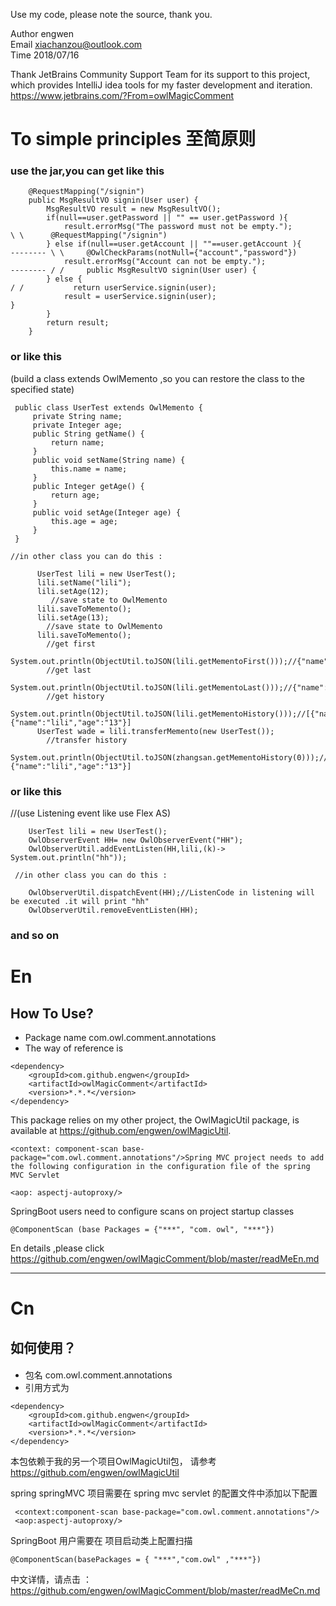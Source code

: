 Use my code, please note the source, thank you. 
           
 Author engwen            
 Email xiachanzou@outlook.com            
 Time 2018/07/16
 
Thank JetBrains Community Support Team for its support to this project, which provides IntelliJ idea tools 
for my faster development and iteration. <url>https://www.jetbrains.com/?From=owlMagicComment

#  To simple principles   至简原则

### use the jar,you can get like this
    
        @RequestMapping("/signin")
        public MsgResultVO signin(User user) {
            MsgResultVO result = new MsgResultVO();
            if(null==user.getPassword || "" == user.getPassword ){
                result.errorMsg("The password must not be empty.");                \ \      @RequestMapping("/signin")
            } else if(null==user.getAccount || ""==user.getAccount ){      -------- \ \     @OwlCheckParams(notNull={"account","password"})
                result.errorMsg("Account can not be empty.");              -------- / /     public MsgResultVO signin(User user) {
            } else {                                                               / /           return userService.signin(user);
                result = userService.signin(user);                                          }
            }
            return result;
        }
        
  ### or like this
  
   (build a class extends OwlMemento ,so you can restore the class to the specified state)
   
     public class UserTest extends OwlMemento {
         private String name;
         private Integer age;
         public String getName() {
             return name;
         }
         public void setName(String name) {
             this.name = name;
         }
         public Integer getAge() {
             return age;
         }
         public void setAge(Integer age) {
             this.age = age;
         }
     }
 
    //in other class you can do this :
  
          UserTest lili = new UserTest();
          lili.setName("lili");
          lili.setAge(12);
             //save state to OwlMemento
          lili.saveToMemento();
          lili.setAge(13);
            //save state to OwlMemento
          lili.saveToMemento();
            //get first 
          System.out.println(ObjectUtil.toJSON(lili.getMementoFirst()));//{"name":"lili","age":"10"}
            //get last
          System.out.println(ObjectUtil.toJSON(lili.getMementoLast()));//{"name":"lili","age":"13"}
            //get history
          System.out.println(ObjectUtil.toJSON(lili.getMementoHistory()));//[{"name":"lili","age":"10"},{"name":"lili","age":"13"}]
          UserTest wade = lili.transferMemento(new UserTest());
            //transfer history
          System.out.println(ObjectUtil.toJSON(zhangsan.getMementoHistory(0)));//[{"name":"lili","age":"10"},{"name":"lili","age":"13"}]
  
  
   ### or like this
   //(use Listening event like use Flex AS)
   
        UserTest lili = new UserTest();
        OwlObserverEvent HH= new OwlObserverEvent("HH");
        OwlObserverUtil.addEventListen(HH,lili,(k)-> System.out.println("hh"));
        
     //in other class you can do this :
     
        OwlObserverUtil.dispatchEvent(HH);//ListenCode in listening will be executed .it will print "hh"
        OwlObserverUtil.removeEventListen(HH);
        
   
###  and so on

#  En

##  How To Use?

* Package name
com.owl.comment.annotations
* The way of reference is

```
<dependency>
    <groupId>com.github.engwen</groupId>
    <artifactId>owlMagicComment</artifactId>
    <version>*.*.*</version>
</dependency>
```

This package relies on my other project, the OwlMagicUtil package, is available at https://github.com/engwen/owlMagicUtil.


    <context: component-scan base-package="com.owl.comment.annotations"/>Spring MVC project needs to add the following configuration in the configuration file of the spring MVC Servlet

    <aop: aspectj-autoproxy/>

SpringBoot users need to configure scans on project startup classes

    @ComponentScan (base Packages = {"***", "com. owl", "***"})

En details ,please click <url>https://github.com/engwen/owlMagicComment/blob/master/readMeEn.md

-----
#  Cn

## 如何使用？
#### 

* 包名
com.owl.comment.annotations
* 引用方式为
```
<dependency>
    <groupId>com.github.engwen</groupId>
    <artifactId>owlMagicComment</artifactId>
    <version>*.*.*</version>
</dependency>
```

本包依赖于我的另一个项目OwlMagicUtil包， 请参考 https://github.com/engwen/owlMagicUtil

spring springMVC 项目需要在  spring mvc servlet 的配置文件中添加以下配置

     <context:component-scan base-package="com.owl.comment.annotations"/>
     <aop:aspectj-autoproxy/>
    
 SpringBoot 用户需要在 项目启动类上配置扫描
 
    @ComponentScan(basePackages = { "***","com.owl" ,"***"})




中文详情，请点击 ：<url>https://github.com/engwen/owlMagicComment/blob/master/readMeCn.md
